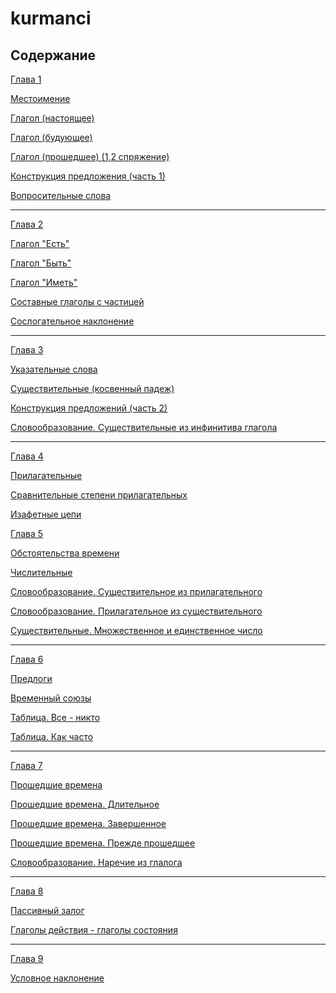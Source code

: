 # kurmanci

## Содержание

[Глава 1]()

[Местоимение](/chapters/Местоимение.md)

[Глагол (настоящее)]()

[Глагол (будующее)]()

[Глагол (прошедшее) (1,2 спряжение)]()

[Конструкция предложения (часть 1)]()

[Вопросительные слова]()

---
[Глава 2]()

[Глагол "Есть"]()

[Глагол "Быть"]()

[Глагол "Иметь"]()

[Составные глаголы с частицей]()

[Сослогательное наклонение]()

---
[Глава 3]()

[Указательные слова]()

[Существительные (косвенный падеж)]()

[Конструкция предложений (часть 2)]()

[Словообразование. Существительные из инфинитива глагола ]()

---
[Глава 4]()

[Прилагательные]()

[Сравнительные степени прилагательных]()

[Изафетные цепи]()

[Глава 5]()

[Обстоятельства времени]()

[Числительные]()

[Словообразование. Cуществительное из прилагательного]()

[Словообразование. Прилагательное из существительного]()

[Существительные. Множественное и единственное число]()

---
[Глава 6]()

[Предлоги]()

[Временный союзы]()

[Таблица. Все - никто]()

[Таблица. Как часто]()

---

[Глава 7]()

[Прошедшие времена]()

[Прошедшие времена. Длительное]()

[Прошедшие времена. Завершенное]()

[Прошедшие времена. Прежде прошедшее]()

[Словообразование. Наречие из глалога]()

---

[Глава 8]()

[Пассивный залог]()

[Глаголы действия - глаголы состояния]()

---

[Глава 9]()

[Условное наклонение]()